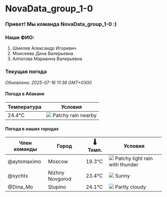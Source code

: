 # NovaData_group_1-0
### Привет! Мы команда NovaData_group_1-0 :)

### Наши ФИО:
1. Шмелев Александр Игоревич
2. Моисеева Дина Валерьевна
3. Алпатова Марианна Валерьевна

### Текущая погода
<!-- WEATHER:START -->
_Обновлено: 2025-07-16 11:36 GMT+0300_

#### Погода в Абакане

| Температура | Условия |
|-------------|----------|
| 24.4°C     | ![](https://cdn.weatherapi.com/weather/64x64/day/176.png) Patchy rain nearby |

#### Погода в наших городах

| Член команды  | Город               | 🌡️ Темп.  | Условия          |
|---------------|---------------------|-----------|--------------------|
| @aytomaximo    | Moscow              |   19.3°C | ![](https://cdn.weatherapi.com/weather/64x64/day/386.png) Patchy light rain with thunder |
| @sychtx        | Nizhny Novgorod     |   23.4°C | ![](https://cdn.weatherapi.com/weather/64x64/day/113.png) Sunny        |
| @Dina_Mo       | Stupino             |   24.1°C | ![](https://cdn.weatherapi.com/weather/64x64/day/116.png) Partly cloudy |

<!-- WEATHER:END -->
